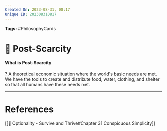 ```yaml
---
Created On: 2023-08-31, 08:17
Unique ID: 202308310817
---
```

**Tags:** #PhilosophyCards 

# 🌾 Post-Scarcity

#### What is Post-Scarcity
?
A theoretical economic situation where the world's basic needs are met. We have the tools to create and distribute food, water, clothing, and shelter so that all humans have these needs met.
<!--SR:!2025-12-10,545,290-->


---
# References
[[📗 Optionality - Survive and Thrive#Chapter 31 Conspicuous Simplicity]]